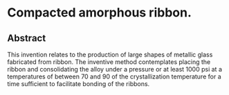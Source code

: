 # Compacted amorphous ribbon.

## Abstract
This invention relates to the production of large shapes of metallic glass fabricated from ribbon. The inventive method contemplates placing the ribbon and consolidating the alloy under a pressure or at least 1000 psi at a temperatures of between 70 and 90 of the crystallization temperature for a time sufficient to facilitate bonding of the ribbons.